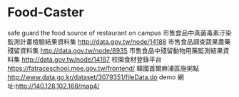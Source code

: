 # Food-Caster
safe guard the food source of restaurant on campus
市售食品中真菌毒素汙染監測計畫檢驗結果資料集 http://data.gov.tw/node/14188
市售食品調查蔬果農藥殘留資料集 http://data.gov.tw/node/8935
市售食品中殘留動物用藥監測結果資料集 http://data.gov.tw/node/14187
校園食材登錄平台 https://fatraceschool.moe.gov.tw/frontend/
韓國首爾麻浦區施粥點 http://www.data.go.kr/dataset/3079351/fileData.do
demo 網址:http://140.128.102.168/map4/ 
